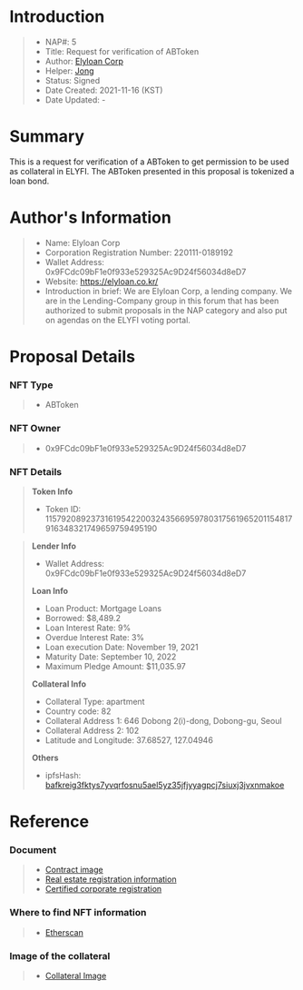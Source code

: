 # Introduction

>- NAP#: 5
>- Title: Request for verification of ABToken
>- Author: [Elyloan Corp](https://forum.elyfi.world/u/elyloancorp/summary)
>- Helper: [Jong](https://forum.elyfi.world/u/Jong/summary)
>- Status: Signed
>- Date Created: 2021-11-16 (KST)
>- Date Updated: - 

# Summary

This is a request for verification of a ABToken to get permission to be used as collateral in ELYFI. The ABToken presented in this proposal is tokenized a loan bond.
#
# Author's Information

>- Name: Elyloan Corp
>- Corporation Registration Number: 220111-0189192
>- Wallet Address: 0x9FCdc09bF1e0f933e529325Ac9D24f56034d8eD7
>- Website: https://elyloan.co.kr/
>- Introduction in brief: We are Elyloan Corp, a lending company. We are in the Lending-Company group in this forum that has been authorized to submit proposals in the NAP category and also put on agendas on the ELYFI voting portal.

# Proposal Details

### NFT Type 
>- ABToken

### NFT Owner
>- 0x9FCdc09bF1e0f933e529325Ac9D24f56034d8eD7

### NFT Details

> **Token Info**
>- Token ID: 
115792089237316195422003243566959780317561965201154817916348321749659759495190


> **Lender Info**
>- Wallet Address: 0x9FCdc09bF1e0f933e529325Ac9D24f56034d8eD7
>
> **Loan Info**
>- Loan Product: Mortgage Loans
>- Borrowed: $8,489.2
>- Loan Interest Rate: 9%
>- Overdue Interest Rate: 3%
>- Loan execution Date: November 19, 2021
>- Maturity Date: September 10, 2022
>- Maximum Pledge Amount: $11,035.97
>
> **Collateral Info**
>- Collateral Type: apartment
>- Country code: 82
>- Collateral Address 1: 646 Dobong 2(i)-dong, Dobong-gu, Seoul
>- Collateral Address 2: 102
>- Latitude and Longitude: 37.68527, 127.04946
>
> **Others**
>- ipfsHash: [bafkreig3fktys7yvqrfosnu5ael5yz35jfjyyagpcj7siuxj3jvxnmakoe](https://slate.textile.io/ipfs/bafkreig3fktys7yvqrfosnu5ael5yz35jfjyyagpcj7siuxj3jvxnmakoe)

# Reference

### Document
>- [Contract image](https://slate.textile.io/ipfs/bafybeig7grbss2mult3ng7ih3fourbsaduiszjz2ehnc3lnzb62yfvgqjq)
>- [Real estate registration information](https://slate.textile.io/ipfs/bafkreidlkpnde5ptz3tnsb33v2czkhyoczgs5ap5usjgpifmailbew4bey)
>- [Certified corporate registration](https://slate.textile.io/ipfs/bafybeicgydltpbqli36hatlyim52ovpfz35yuwpqaauay6tibixhvgxerq)

### Where to find NFT information 
>- [Etherscan](https://etherscan.io/token/0x68f69ab21242e194ebd7534b598e26180dd92616?a=115792089237316195422003243566959780317561965201154817916348321749659759495190)

### Image of the collateral 
>- [Collateral Image](https://slate.textile.io/ipfs/bafybeidffhotac56zjsohaqubc6hd52qivtvrgfuvjsl6af43macidprmu)
